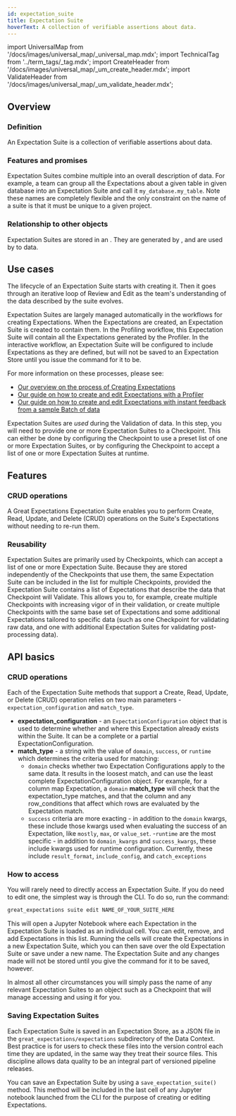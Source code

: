 ```yaml
---
id: expectation_suite
title: Expectation Suite
hoverText: A collection of verifiable assertions about data.
---
```


import UniversalMap from '/docs/images/universal_map/_universal_map.mdx';
import TechnicalTag from '../term_tags/_tag.mdx';
import CreateHeader from '/docs/images/universal_map/_um_create_header.mdx';
import ValidateHeader from '/docs/images/universal_map/_um_validate_header.mdx';


<UniversalMap setup='inactive' connect='inactive' create='active' validate='active'/> 

## Overview

### Definition

An Expectation Suite is a collection of verifiable assertions about data.

### Features and promises

Expectation Suites combine multiple <TechnicalTag relative="../" tag="expectation" text="Expectations" /> into an overall description of data. For example, a team can group all the Expectations about a given table in given database into an Expectation Suite and call it `my_database.my_table`. Note these names are completely flexible and the only constraint on the name of a suite is that it must be unique to a given project.

### Relationship to other objects

Expectation Suites are stored in an <TechnicalTag relative="../" tag="expectation_store" text="Expectation Store" />.  They are generated by <TechnicalTag relative="../" tag="profiler" text="Profilers" />, and are used by <TechnicalTag relative="../" tag="checkpoint" text="Checkpoints" /> to <TechnicalTag relative="../" tag="validation" text="Validate" /> data.

## Use cases

<CreateHeader/>

The lifecycle of an Expectation Suite starts with creating it. Then it goes through an iterative loop of Review and Edit as the team's understanding of the data described by the suite evolves.

Expectation Suites are largely managed automatically in the workflows for creating Expectations.  When the Expectations are created, an Expectation Suite is created to contain them.  In the Profiling workflow, this Expectation Suite will contain all the Expectations generated by the Profiler.  In the interactive workflow, an Expectation Suite will be configured to include Expectations as they are defined, but will not be saved to an Expectation Store until you issue the command for it to be.

For more information on these processes, please see:
- [Our overview on the process of Creating Expectations](../guides/expectations/create_expectations_overview.md)
- [Our guide on how to create and edit Expectations with a Profiler](../guides/expectations/how_to_create_and_edit_expectations_with_a_profiler.md)
- [Our guide on how to create and edit Expectations with instant feedback from a sample Batch of data](../guides/expectations/how_to_create_and_edit_expectations_with_instant_feedback_from_a_sample_batch_of_data.md)

<ValidateHeader/>

Expectation Suites are *used* during the Validation of data.  In this step, you will need to provide one or more Expectation Suites to a Checkpoint.  This can either be done by configuring the Checkpoint to use a preset list of one or more Expectation Suites, or by configuring the Checkpoint to accept a list of one or more Expectation Suites at runtime.

## Features

### CRUD operations

A Great Expectations Expectation Suite enables you to perform Create, Read, Update, and Delete (CRUD) operations on the Suite's Expectations without needing to re-run them. 

### Reusability

Expectation Suites are primarily used by Checkpoints, which can accept a list of one or more Expectation Suite.  Because they are stored independently of the Checkpoints that use them, the same Expectation Suite can be included in the list for multiple Checkpoints, provided the Expectation Suite contains a list of Expectations that describe the data that Checkpoint will Validate.  This allows you to, for example, create multiple Checkpoints with increasing vigor of in their validation, or create multiple Checkpoints with the same base set of Expectations and some additional Expectations tailored to specific data (such as one Checkpoint for validating raw data, and one with additional Expectation Suites for validating post-processing data).

## API basics

### CRUD operations

Each of the Expectation Suite methods that support a Create, Read, Update, or Delete (CRUD) operation relies on two main parameters - `expectation_configuration` and `match_type`.

- **expectation_configuration** - an `ExpectationConfiguration` object that is used to determine whether and where this Expectation already exists within the Suite. It can be a complete or a partial ExpectationConfiguration.
- **match_type** - a string with the value of `domain`, `success`, or `runtime` which determines the criteria used for matching:
    - `domain` checks whether two Expectation Configurations apply to the same data. It results in the loosest match, and can use the least complete ExpectationConfiguration object. For example, for a column map Expectation, a `domain` **match_type** will check that the expectation_type matches, and that the column and any row_conditions that affect which rows are evaluated by the Expectation match.
    - `success` criteria are more exacting - in addition to the `domain` kwargs, these include those kwargs used when evaluating the success of an Expectation, like `mostly`, `max`, or `value_set`.
    -`runtime` are the most specific - in addition to `domain_kwargs` and `success_kwargs`, these include kwargs used for runtime configuration. Currently, these include `result_format`, `include_config`, and `catch_exceptions`

### How to access

You will rarely need to directly access an Expectation Suite.  If you do need to edit one, the simplest way is through the CLI.  To do so, run the command:

```markdown title="Terminal command"
great_expectations suite edit NAME_OF_YOUR_SUITE_HERE
```

This will open a Jupyter Notebook where each Expectation in the Expectation Suite is loaded as an individual cell.  You can edit, remove, and add Expectations in this list.  Running the cells will create the Expectations in a new Expectation Suite, which you can then save over the old Expectation Suite or save under a new name.  The Expectation Suite and any changes made will not be stored until you give the command for it to be saved, however.

In almost all other circumstances you will simply pass the name of any relevant Expectation Suites to an object such as a Checkpoint that will manage accessing and using it for you.

### Saving Expectation Suites

Each Expectation Suite is saved in an Expectation Store, as a JSON file in the `great_expectations/expectations` subdirectory of the Data Context. Best practice is for users to check these files into the version control each time they are updated, in the same way they treat their source files. This discipline allows data quality to be an integral part of versioned pipeline releases.

You can save an Expectation Suite by using a <TechnicalTag relative="../" tag="validator" text="Validator's" /> `save_expectation_suite()` method.  This method will be included in the last cell of any Jupyter notebook launched from the CLI for the purpose of creating or editing Expectations.


